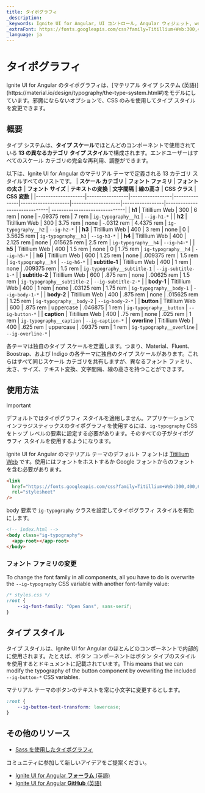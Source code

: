 ```yaml
---
title: タイポグラフィ
_description:
_keywords: Ignite UI for Angular, UI コントロール, Angular ウィジェット, web ウィジェット, UI ウィジェット, Angular, ネイティブ Angular コンポーネント スイート, ネイティブ Angular コントロール, ネイティブ Angular コンポーネント ライブラリ
_extraFont: https://fonts.googleapis.com/css?family=Titillium+Web:300,400,600,700
_language: ja
---
```


# タイポグラフィ

<p class="highlight">Ignite UI for Angular のタイポグラフィは、[マテリアル タイプ システム (英語)](https://material.io/design/typography/the-type-system.html#)をモデルにしています。邪魔にならないオプションで、CSS のみを使用してタイプ スタイルを変更できます。</p>
<div class="divider"></div>

## 概要
タイプ システムは、**タイプ スケール**でほとんどのコンポーネントで使用されている **13 の異なるカテゴリ タイプ スタイル**で構成されます。エンドユーザーはすべてのスケール カテゴリの完全な再利用、調整ができます。

以下は、Ignite UI for Angular のマテリアル テーマで定義される 13 カテゴリ スタイルすべてのリストです。
| **スケール カテゴリ** | **フォント ファミリ** | **フォントの太さ** | **フォント サイズ** | **テキストの変換** | **文字間隔** | **線の高さ** | **CSS クラス**                |  **CSS 変数**                |
|--------------------|-----------------|-----------------|---------------|--------------------|--------------------|-----------------|------------------------------| ------------------------------|
| **h1**             | Titillium Web   | 300             | 6 rem         | none               | -.09375 rem        | 7 rem           | `ig-typography__h1`         |   `--ig-h1-*`         |
| **h2**             | Titillium Web   | 300             | 3.75 rem      | none               | -.0312 rem         | 4.4375 rem      | `ig-typography__h2`         |   `--ig-h2-*`         |
| **h3**             | Titillium Web   | 400             | 3 rem         | none               | 0                  | 3.5625 rem      | `ig-typography__h3`         |   `--ig-h3-*`         |
| **h4**             | Titillium Web   | 400             | 2.125 rem     | none               | .015625 rem        | 2.5 rem         | `ig-typography__h4`         |   `--ig-h4-*`         |
| **h5**             | Titillium Web   | 400             | 1.5 rem       | none               | 0                  | 1.75 rem        | `ig-typography__h4`         |   `--ig-h5-*`         |
| **h6**             | Titillium Web   | 600             | 1.25 rem      | none               | .009375 rem        | 1.5 rem         | `ig-typography__h4`         |   `--ig-h6-*`         |
| **subtitle-1**     | Titillium Web   | 400             | 1 rem         | none               | .009375 rem        | 1.5 rem         | `ig-typography__subtitle-1` |   `--ig-subtitle-1-*` |
| **subtitle-2**     | Titillium Web   | 600             | .875 rem      | none               | .00625 rem         | 1.5 rem         | `ig-typography__subtitle-2` |   `--ig-subtitle-2-*` |
| **body-1**         | Titillium Web   | 400             | 1 rem         | none               | .03125 rem         | 1.75 rem        | `ig-typography__body-1`     |   `--ig-body-1-*`     |
| **body-2**         | Titillium Web   | 400             | .875 rem      | none               | .015625 rem        | 1.25 rem        | `ig-typography__body-2`     |   `--ig-body-2-*`     |
| **button**         | Titillium Web   | 600             | .875 rem      | uppercase          | .046875            | 1 rem           | `ig-typography__button`     |   `--ig-button-*`     |
| **caption**        | Titillium Web   | 400             | .75 rem       | none               | .025 rem           | 1 rem           | `ig-typography__caption`    |   `--ig-caption-*`    |
| **overline**       | Titillium Web   | 400             | .625 rem      | uppercase          | .09375 rem         | 1 rem           | `ig-typography__overline`   |   `--ig-overline-*`   |

<div class="divider"></div>

各テーマは独自のタイプ スケールを定義します。つまり、Material、Fluent、Boostrap、および Indigo の各テーマに独自のタイプ スケールがあります。これらはすべて同じスケール カテゴリを共有しますが、異なるフォント ファミリ、太さ、サイズ、テキスト変換、文字間隔、線の高さを持つことができます。

## 使用方法
> [!IMPORTANT]
> デフォルトではタイポグラフィ スタイルを適用しません。アプリケーションでインフラジスティックスのタイポグラフィを使用するには、`ig-typography` CSS をトップ レベルの要素に設定する必要があります。そのすべての子がタイポグラフィ スタイルを使用するようになります。

Ignite UI for Angular のマテリアル テーマのデフォルト フォントは [Titillium Web](https://fonts.google.com/selection?selection.family=Titillium+Web:300,400,600,700) です。使用にはフォントをホストするか Google フォントからのフォントを含む必要があります。

```html
<link
  href="https://fonts.googleapis.com/css?family=Titillium+Web:300,400,600,700"
  rel="stylesheet"
/>
```

body 要素で `ig-typography` クラスを設定してタイポグラフィ スタイルを有効にします。

```html
<!-- index.html -->
<body class="ig-typography">
  <app-root></app-root>
</body>
```

### フォント ファミリの変更

To change the font family in all components, all you have to do is overwrite the `--ig-typography` CSS variable with another font-family value:

```css
/* styles.css */
:root {
    --ig-font-family: "Open Sans", sans-serif;
}
```

## タイプ スタイル

タイプ スタイルは、Ignite UI for Angular のほとんどのコンポーネントで内部的に使用されます。たとえば、ボタン コンポーネントはボタン タイプのスタイルを使用するとドキュメントに記載されています。This means that we can modify the typography of the button component by ovewriting the included `--ig-button-*` CSS variables.

マテリアル テーマのボタンのテキストを常に小文字に変更するとします。

```css
:root {
    --ig-button-text-transform: lowercase;
}
```

<div class="divider"></div>

## その他のリソース

- [Sass を使用したタイポグラフィ](./sass/typography.md)

<div class="divider--half"></div>
コミュニティに参加して新しいアイデアをご提案ください。

- [Ignite UI for Angular **フォーラム** (英語)](https://www.infragistics.com/community/forums/f/ignite-ui-for-angular)
- [Ignite UI for Angular **GitHub** (英語)](https://github.com/IgniteUI/igniteui-angular)
